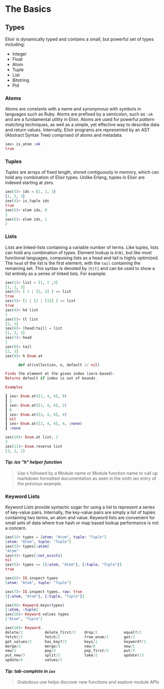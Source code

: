 # The Basics

## Types
Elixir is dynamically typed and contains a small, but powerful set of types including:

- Integer
- Float
- Atom
- Tuple
- List
- Bitstring
- Pid

### Atoms
*Atoms* are constants with a name and synonymous with symbols in languages such as Ruby. Atoms are prefixed by a semicolon, such as `:ok` and are a fundamental utility in Elixir. Atoms are used for powerful *pattern matching* techniques, as well as a simple, yet effective way to describe data and return values. Internally, Elixir programs are represented by an AST (Abstract Syntax Tree) comprised of atoms and metadata.


```elixir
iex> is_atom :ok
true
```

### Tuples
*Tuples* are arrays of fixed length, stored contiguously in memory, which can hold any combination of Elixir types. Unlike Erlang, tuples in Elixir are indexed starting at zero.


```elixir
iex(3)> ids = {1, 2, 3}
{1, 2, 3}
iex(4)> is_tuple ids
true
iex(5)> elem ids, 0
1
iex(6)> elem ids, 1
2
```

### Lists
*Lists* are linked-lists containing a variable number of terms. Like tuples, lists can hold any combination of types. Element lookup is `O(N)`, but like most functional languages, composing lists as a head and tail is highly optimized. The `head` of the list is the first element, with the `tail` containing the remaining set. This syntax is denoted by `[h|t]` and can be used to show a list entirely as a series of linked lists. For example:

```elixir
iex(1)> list = [1, 2 ,3]
[1, 2, 3]
iex(2)> [ 1 | [2, 3] ] == list
true
iex(3)> [1 | [2 | [3]] ] == list
true
iex(4)> hd list
1
iex(5)> tl list
[2, 3]
iex(6)> [head|tail] = list
[1, 2, 3]
iex(7)> head
1
iex(8)> tail
[2, 3]
iex(9)> h Enum.at

      def at(collection, n, default // nil)

Finds the element at the given index (zero-based). 
Returns default if index is out of bounds.

Examples

┃ iex> Enum.at([2, 4, 6], 0)
┃ 2
┃ iex> Enum.at([2, 4, 6], 2)
┃ 6
┃ iex> Enum.at([2, 4, 6], 4)
┃ nil
┃ iex> Enum.at([2, 4, 6], 4, :none)
┃ :none

iex(10)> Enum.at list, 2
3
iex(11)> Enum.reverse list
[3, 2, 1]
```

#### *Tip: iex "h" helper function*
> Use `h` followed by a Module name or Module function name to call up markdown formatted documentation as seen in the ninth iex entry of the previous example.


### Keyword Lists
*Keyword Lists* provide syntactic sugar for using a list to represent a series of key-value pairs. Internally, the key-value pairs are simply a list of tuples containing two terms, an atom and value. Keyword lists are convenient for small sets of data where true hash or map based lookup performance is not a concern.

```elixir
iex(2)> types = [atom: "Atom", tuple: "Tuple"]
[atom: "Atom", tuple: "Tuple"]
iex(3)> types[:atom]
"Atom"
iex(4)> types[:not_exists]
nil
iex(5)> types == [{:atom, "Atom"}, {:tuple, "Tuple"}]
true

iex(6)> IO.inspect types
[atom: "Atom", tuple: "Tuple"]

iex(7)> IO.inspect types, raw: true
[{:atom, "Atom"}, {:tuple, "Tuple"}]

iex(9)> Keyword.keys(types)
[:atom, :tuple]
iex(10)> Keyword.values types
["Atom", "Tuple"]

iex(10)> Keyword.
delete/2          delete_first/2    drop/2            equal?/2
fetch!/2          fetch/2           from_enum/1       get/3
get_values/2      has_key?/2        keys/1            keyword?/1
merge/2           merge/3           new/0             new/1
new/2             pop/3             pop_first/3       put/3
put_new/3         split/2           take/2            update!/3
update/4          values/1
```

#### *Tip: tab-complete in `iex`*
> Gratuitous use helps discover new functions and explore module APIs


